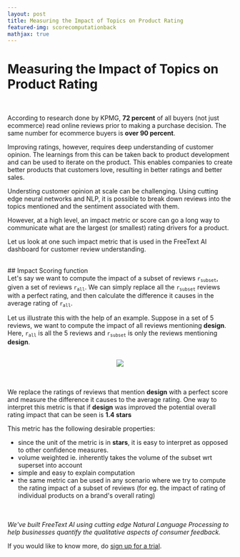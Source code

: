 ```yaml
---
layout: post
title: Measuring the Impact of Topics on Product Rating
featured-img: scorecomputationback 
mathjax: true
---
```



# Measuring the Impact of Topics on Product Rating

<br/>

According to research done by KPMG, __72 percent__ of all buyers (not just ecommerce) read online reviews prior to making a purchase decision. The same number for ecommerce buyers is __over 90 percent__.

Improving ratings, however, requires deep understanding of customer opinion. The learnings from this can be taken back to product development and can be used to iterate on the product. This enables companies to create better products that customers love, resulting in better ratings and better sales.

Understing customer opinion at scale can be challenging. Using cutting edge neural networks and NLP, it is possible to break down reviews into the topics mentioned and the sentiment associated with them.

However, at a high level, an impact metric or score can go a long way to communicate what are the largest (or smallest) rating drivers for a product.

Let us look at one such impact metric that is used in the FreeText AI dashboard for customer review understanding.

<br/>
## Impact Scoring function
<br/>
Let's say we want to compute the impact of a subset of reviews <code>r<sub>subset</sub></code>, given a set of reviews <code>r<sub>all</sub></code>. We can simply replace all the <code>r<sub>subset</sub></code> reviews with a perfect rating, and then calculate the difference it causes in the average rating of <code>r<sub>all</sub></code>.

Let us illustrate this with the help of an example. Suppose in a set of 5 reviews, we want to compute the impact of all reviews mentioning __design__. Here, <code>r<sub>all</sub></code> is all the 5 reviews and <code>r<sub>subset</sub></code> is only the reviews mentioning __design__.

<br/>

<div align="center">
<img src="/blog/assets/img/posts/scorecomputation.svg">
</div>

<br/>
<br/>

We replace the ratings of reviews that mention __design__ with a perfect score and measure the difference it causes to the average rating. One way to interpret this metric is that if __design__ was improved the potential overall rating impact that can be seen is __1.4 stars__ 

This metric has the following desirable properties:
* since the unit of the metric is in  __stars__, it is easy to interpret as opposed to other confidence measures.
* volume weighted ie. inherently takes the volume of the subset wrt superset into account
* simple and easy to explain computation 
* the same metric can be used in any scenario where we try to compute the rating impact of a subset of reviews (for eg. the impact of rating of individual products on a brand's overall rating)

<br/><br/>
<i>We've built FreeText AI using cutting edge Natural Language Processing to help businesses quantify the qualitative aspects of consumer feedback. </i>

If you would like to know more, do [sign up for a trial](https://freetext.ai).


